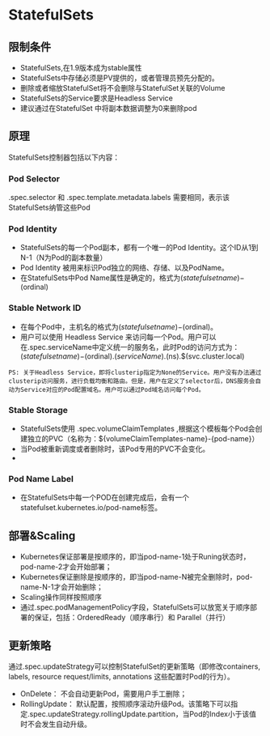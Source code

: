 # StatefulSets

## 限制条件
- StatefulSets,在1.9版本成为stable属性
- StatefulSets中存储必须是PV提供的，或者管理员预先分配的。
- 删除或者缩放StatefulSet将不会删除与StatefulSet关联的Volume
- StatefulSets的Service要求是Headless Service
- 建议通过在StatefulSet 中将副本数据调整为0来删除pod
  
## 原理

StatefulSets控制器包括以下内容：

### Pod Selector

.spec.selector 和 .spec.template.metadata.labels 需要相同，表示该StatefulSets纳管这些Pod

### Pod Identity

- StatefulSets的每一个Pod副本，都有一个唯一的Pod Identity。这个ID从1到N-1（N为Pod的副本数量）
- Pod Identity 被用来标识Pod独立的网络、存储、以及PodName。
- 在StatefulSets中Pod Name属性是确定的，格式为$(statefulset name)-$(ordinal)

### Stable Network ID
- 在每个Pod中，主机名的格式为$(statefulset name)-$(ordinal)。
- 用户可以使用 Headless Service 来访问每一个Pod。用户可以在.spec.serviceName中定义统一的服务名，此时Pod的访问方式为：$(statefulset name)-$(ordinal).$(serviceName).$(ns).$(svc.cluster.local)

```
PS: 关于Headless Service，即将clusterip指定为None的Service。用户没有办法通过clusterip访问服务，进行负载均衡和路由。但是，用户在定义了selector后，DNS服务会自动为Service对应的Pod配置域名。用户可以通过Pod域名访问每个Pod。
```

### Stable Storage

- StatefulSets使用 .spec.volumeClaimTemplates ,根据这个模板每个Pod会创建独立的PVC（名称为：${volumeClaimTemplates-name}-{pod-name}）
- 当Pod被重新调度或者删除时，该Pod专用的PVC不会变化。
- 

### Pod Name Label

- 在StatefulSets中每一个POD在创建完成后，会有一个statefulset.kubernetes.io/pod-name标签。

## 部署&Scaling

- Kubernetes保证部署是按顺序的，即当pod-name-1处于Runing状态时，pod-name-2才会开始部署；
- Kubernetes保证删除是按顺序的，即当pod-name-N被完全删除时，pod-name-N-1才会开始删除；
- Scaling操作同样按照顺序
- 通过.spec.podManagementPolicy字段，StatefulSets可以放宽关于顺序部署的保证，包括：OrderedReady（顺序串行）和 Parallel（并行）
  
## 更新策略

通过.spec.updateStrategy可以控制StatefulSet的更新策略（即修改containers, labels, resource request/limits, annotations 这些配置时Pod的行为）。

- OnDelete： 不会自动更新Pod，需要用户手工删除；
- RollingUpdate： 默认配置，按照顺序滚动升级Pod。该策略下可以指定.spec.updateStrategy.rollingUpdate.partition，当Pod的Index小于该值时不会发生自动升级。
